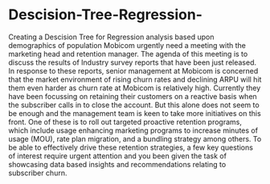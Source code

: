 # Descision-Tree-Regression-
Creating a Descision Tree for Regression analysis based upon demographics of population
Mobicom urgently need a meeting with the marketing head and retention manager. 
The agenda of this meeting is to discuss the results of Industry survey reports that have been just released. 
In response to these reports, senior management at Mobicom is concerned that the market environment of rising churn 
rates and declining ARPU will hit them even harder as churn rate at Mobicom is relatively high. Currently they have 
been focussing on retaining their customers on a reactive basis when the subscriber calls in to close the account. 
But this alone does not seem to be enough and the management team is keen to take more initiatives on this front. 
One of these is to roll out targeted proactive retention programs, which include usage enhancing marketing programs 
to increase minutes of usage (MOU), rate plan migration, and a bundling strategy among others.  To be able to effectively drive 
these retention strategies, a few key questions of interest require urgent attention and you been given the task of showcasing 
data based insights and recommendations relating to subscriber churn.
